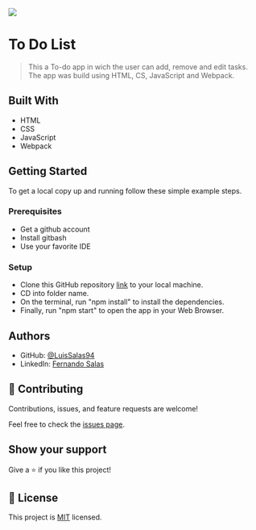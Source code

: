 ![](https://img.shields.io/badge/Microverse-blueviolet)

# To Do List
> This a To-do app in wich the user can add, remove and edit tasks.
> The app was build using HTML, CS, JavaScript and Webpack.

## Built With

- HTML
- CSS
- JavaScript
- Webpack

## Getting Started
To get a local copy up and running follow these simple example steps.

### Prerequisites
- Get a github account
- Install gitbash 
- Use your favorite IDE 

### Setup
- Clone this GitHub repository [link](https://github.com/LuisSalas94/to-do-list) to your local machine.
- CD into folder name.
- On the terminal, run "npm install" to install the dependencies.
- Finally, run "npm start" to open the app in your Web Browser.


## Authors

- GitHub: [@LuisSalas94](https://github.com/LuisSalas94)
- LinkedIn: [Fernando Salas](https://www.linkedin.com/in/luisfernandosalasgave/)


## 🤝 Contributing

Contributions, issues, and feature requests are welcome!

Feel free to check the [issues page](../../issues/).

## Show your support

Give a ⭐️ if you like this project!


## 📝 License

This project is [MIT](./MIT.md) licensed.
